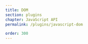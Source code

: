 ```yaml
---
title: DOM
section: plugins
chapter: JavaScript API
permalink: /plugins/javascript-dom

order: 300
---
```

